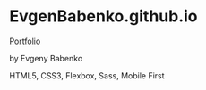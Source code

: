# EvgenBabenko.github.io

<a href="https://evgenbabenko.github.io/">Portfolio</a>

by Evgeny Babenko

HTML5, CSS3, Flexbox, Sass, Mobile First
